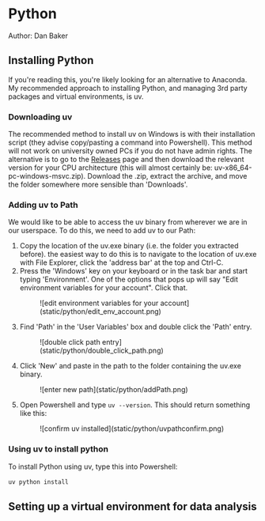 # Python 

Author: Dan Baker

## Installing Python


If you're reading this, you're likely looking for an alternative to Anaconda. My recommended approach to installing Python, and managing 3rd party packages and virtual environments, is uv. 

### Downloading uv

The recommended method to install uv on Windows is with their installation script (they advise copy/pasting a command into Powershell). This method will not work on university owned PCs if you do not have admin rights. The alternative is to go to the <a href="https://github.com/astral-sh/uv/releases" target="_blank">Releases</a> page and then download the relevant version for your CPU architecture (this will almost certainly be: uv-x86_64-pc-windows-msvc.zip). Download the .zip, extract the archive, and move the folder somewhere more sensible than 'Downloads'.

### Adding uv to Path

We would like to be able to access the uv binary from wherever we are in our userspace. To do this, we need to add uv to our Path: 

1. Copy the location of the uv.exe binary (i.e. the folder you extracted before). the easiest way to do this is to navigate to the location of uv.exe with File Explorer, click the 'address bar' at the top and Ctrl-C. 
2. Press the 'Windows' key on your keyboard or in the task bar and start typing 'Environment'. One of the options that pops up will say "Edit environment variables for your account". Click that. 
    <figure markdown>
    ![edit environment variables for your account](static/python/edit_env_account.png) 
    </figure markdown>
3. Find 'Path' in the 'User Variables' box and double click the 'Path' entry.
    <figure markdown>
    ![double click path entry](static/python/double_click_path.png)
    </figure markdown>
4. Click 'New' and paste in the path to the folder containing the uv.exe binary.
    <figure markdown>
    ![enter new path](static/python/addPath.png)
    </figure markdown>
5. Open Powershell and type `uv --version`. This should return something like this:
    <figure markdown>
    ![confirm uv installed](static/python/uvpathconfirm.png)
    </figure markdown>

### Using uv to install python

To install Python using uv, type this into Powershell: 

``` powershell
uv python install
```


## Setting up a virtual environment for data analysis

